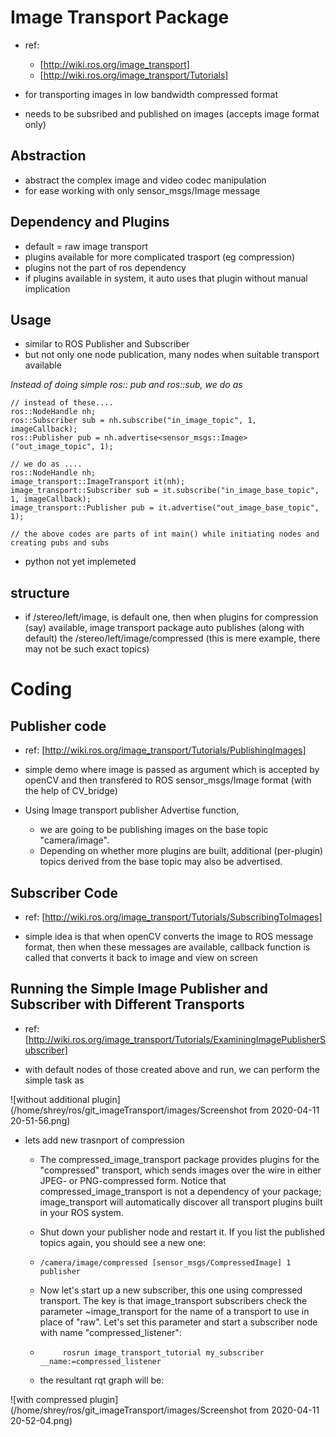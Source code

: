 # Image Transport Package

- ref:
	- [http://wiki.ros.org/image_transport]
	- [http://wiki.ros.org/image_transport/Tutorials]


- for transporting images in low bandwidth compressed format
- needs to be subsribed and published on images (accepts image format only)

## Abstraction
- abstract the complex image and video codec manipulation 
- for ease working with only sensor_msgs/Image message

## Dependency and Plugins
- default = raw image transport
- plugins available for more complicated trasport (eg compression)
- plugins not the part of ros dependency
- if plugins available in system, it auto uses that plugin without manual implication


## Usage
- similar to ROS Publisher and Subscriber
- but not only one node publication, many nodes when suitable transport available


_Instead of doing simple ros:: pub and ros::sub, we do as_
``` 
// instead of these....
ros::NodeHandle nh;
ros::Subscriber sub = nh.subscribe("in_image_topic", 1, imageCallback);
ros::Publisher pub = nh.advertise<sensor_msgs::Image>("out_image_topic", 1);

// we do as ....
ros::NodeHandle nh;
image_transport::ImageTransport it(nh);
image_transport::Subscriber sub = it.subscribe("in_image_base_topic", 1, imageCallback);
image_transport::Publisher pub = it.advertise("out_image_base_topic", 1);

// the above codes are parts of int main() while initiating nodes and creating pubs and subs 

```

- python not yet implemeted


## structure
- if /stereo/left/image, is default one, then when plugins for compression (say) available, image transport package auto publishes (along with default) the /stereo/left/image/compressed (this is mere example, there may not be such exact topics)



# Coding 

## Publisher code
- ref: [http://wiki.ros.org/image_transport/Tutorials/PublishingImages]

- simple demo where image is passed as argument which is accepted by openCV and then transfered to ROS sensor_msgs/Image format (with the help of CV_bridge)

- Using Image transport publisher Advertise function, 
	- we are going to be publishing images on the base topic "camera/image". 	 
	- Depending on whether more plugins are built, additional (per-plugin) topics derived from the base topic may also be advertised. 


## Subscriber Code
- ref: [http://wiki.ros.org/image_transport/Tutorials/SubscribingToImages]

- simple idea is that when openCV converts the image to ROS message format, then when these messages are available, callback function is called that converts it back to image and view on screen


## Running the Simple Image Publisher and Subscriber with Different Transports
- ref: [http://wiki.ros.org/image_transport/Tutorials/ExaminingImagePublisherSubscriber]

- with default nodes of those created above and run, we can perform the simple task as 

![without additional plugin](/home/shrey/ros/git_imageTransport/images/Screenshot from 2020-04-11 20-51-56.png)


- lets add new trasnport of compression

	- The compressed_image_transport package provides plugins for the "compressed" transport, which sends images over the wire in either JPEG- or PNG-compressed form. Notice that compressed_image_transport is not a dependency of your package; image_transport will automatically discover all transport plugins built in your ROS system.

	- Shut down your publisher node and restart it. If you list the published topics again, you should see a new one: 

	- ``` /camera/image/compressed [sensor_msgs/CompressedImage] 1 publisher ```

	- Now let's start up a new subscriber, this one using compressed transport. The key is that image_transport subscribers check the parameter ~image_transport for the name of a transport to use in place of "raw". Let's set this parameter and start a subscriber node with name "compressed_listener": 

	- ```  rosparam set /compressed_listener/image_transport compressed
	       rosrun image_transport_tutorial my_subscriber __name:=compressed_listener
	  ```

	- the resultant rqt graph will be:

![with compressed plugin](/home/shrey/ros/git_imageTransport/images/Screenshot from 2020-04-11 20-52-04.png)






